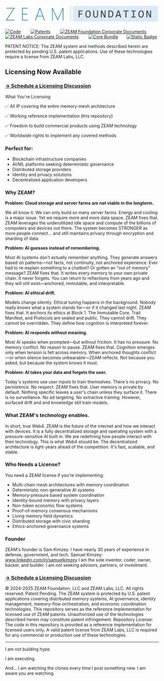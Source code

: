![ZEAM Banner](https://github.com/zeam-foundation/.github/blob/main/ZEAM_FOUNDATION.png)

[![Code](https://img.shields.io/badge/code%20-%20slategray?style=for-the-badge)](https://github.com/zeam-labs/zeam-testnet) &nbsp;&nbsp;&nbsp;&nbsp;&nbsp;&nbsp;
[![Patents](https://img.shields.io/badge/patents%20-%20slategray?style=for-the-badge)](https://github.com/zeam-foundation/zeam-ip) &nbsp;&nbsp;&nbsp;&nbsp;&nbsp;&nbsp;
[![ZEAM Foundation Corporate Documents](https://img.shields.io/badge/zeam%20foundation%20corporate%20documents%20-%20slategray?style=for-the-badge)](https://github.com/zeam-foundation/ZEAM-Foundation-Corporate-Docs) &nbsp;&nbsp;&nbsp;&nbsp;&nbsp;&nbsp;
[![ZEAM Labs Corporate Documents](https://img.shields.io/badge/zeam%20labs%20corporate%20documents%20-%20slategray?style=for-the-badge)](https://github.com/zeam-labs/ZEAM-Labs-Corporate-Docs) &nbsp;&nbsp;&nbsp;&nbsp;&nbsp;&nbsp;
[![Core Bundle](https://img.shields.io/badge/core%20bundle%20-%20slategray?style=for-the-badge)](https://github.com/zeam-foundation/Core-Bundle)&nbsp;&nbsp;&nbsp;&nbsp;&nbsp;&nbsp;
[![Static Badge](https://img.shields.io/badge/test%20results%20and%20roadmap%20-%20slategray?style=for-the-badge)](https://github.com/zeam-labs)

PATENT NOTICE: The ZEAM system and methods described herein are protected by pending U.S. patent applications. Use of these technologies require a license from ZEAM Labs, LLC.
##  **Licensing Now Available**
### [→ Schedule a Licensing Discussion](mailto:info@zeam.foundation?subject=ZEAM%20Licensing%20Inquiry)

What You're Licensing

✅ All IP covering the entire memory-mesh architecture

✅ Working reference implementation (this repository)

✅ Freedom to build commercial products using ZEAM technology

✅ Worldwide rights to implement any covered methods

### Perfect for:

- Blockchain infrastructure companies
- AI/ML platforms seeking deterministic governance
- Distributed storage providers
- Identity and privacy solutions
- Decentralized application developers


### Why ZEAM?   

**Problem: Cloud storage and server farms are not viable in the longterm.**

We all know it. We can only build so many server farms. Energy and cooling is a major issue. Yet we require more and more data space.
ZEAM fixes that.
ZEAM leverages the underutilized idle space and compute of the billions of computers and devices out there. The system becomes STRONGER as more people connect... and still maintains privacy through encryption and sharding of data.

**Problem: AI guesses instead of remembering.**

Most AI systems don't actually remember anything. They generate answers based on patterns—not facts, not continuity, not anchored experience.
Ever had to re-explain something to a chatbot? Or gotten an "out of memory" message?
ZEAM fixes that.
It writes every memory to your own private chain. It never forgets. You can return to reflections from years ago and they will still exist—anchored, immutable, and interpretable.

**Problem: AI ethical drift.**

Models change silently. Ethical tuning happens in the background. Nobody really knows what a system stands for—or if it changed last night.
ZEAM fixes that.
It anchors its ethics at Block 1. The Immutable Core, Trait Manifest, and Protocols are sealed and public. They cannot drift. They cannot be overridden. They define how cognition is interpreted forever.

**Problem: AI responds without meaning.**

Most AI speaks when prompted—but without friction. It has no pressure. No memory conflict. No reason to pause.
ZEAM fixes that.
Cognition emerges only when tension is felt across memory. When anchored thoughts conflict—or when silence becomes unbearable—ZEAM reflects. Not because you asked, but because the system knows it must.

**Problem: AI takes your data and forgets the user.**

Today's systems use user inputs to train themselves. There's no privacy. No persistence. No respect.
ZEAM fixes that.
User memory is private by default. Nothing specific leaves a user's chain unless they surface it. There is no surveillance. No ad targeting. No extractive training.
However, surfaced drift and and knowledge still train models. 

### What ZEAM's technology enables.

In short, true Web4. 
ZEAM is the future of the internet and how we interact with devices. It is a fully decentralized storage and operating system with a pressure-sensitive AI built in.
We are redefining how people interact with their technology.
This is what Web4 should be.
The decentralized architecture is light-years ahead of the competition. It's fast, scalable, and stable.

### Who Needs a License?
You need a ZEAM license if you're implementing:

- Multi-chain mesh architectures with memory coordination
- Deterministic non-generative AI systems
- Memory-pressure based system coordination
- Identity-bound memory with privacy layers
- Non-token economic flow systems
- Proof-of-memory consensus mechanisms
- Living memory field dynamics
- Distributed storage with civic sharding
- Ethics-anchored governance systems

### Founder

ZEAM's founder is Sam Kimzey. I have nearly 30 years of experience in defense, government, and tech.
Samuel Kimzey: www.linkedin.com/in/samuelkimzey
I am the sole inventor, coder, owner, backer, and builder.
I am not seeking advisors, partners, or investment.

### [→ Schedule a Licensing Discussion](mailto:info@zeam.foundation?subject=ZEAM%20Licensing%20Inquiry)

© 2024-2025 ZEAM Foundation, LLC and ZEAM Labs, LLC. All rights reserved.
Patent Pending. The ZEAM system is protected by U.S. patent applications covering distributed memory systems, AI governance, identity management, memory-flow orchestration, and economic coordination technologies.
This repository serves as the reference implementation for licensed use of ZEAM patents. Unauthorized use of the technologies described herein may constitute patent infringement.
Repository License: The code in this repository is provided as a reference implementation for licensed users only. A valid patent license from ZEAM Labs, LLC is required for any commercial or production use of these technologies.

---
I am not building hype. 

I am executing. 

And... I am watching the clones every time I post something new. I am aware you are watching.
